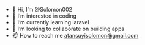 - 👋 Hi, I’m @Solomon002
- 👀 I’m interested in coding
- 🌱 I’m currently learning laravel
- 💞️ I’m looking to collaborate on building apps
- 📫 How to reach me atansuyisolomon@gmail.com

<!---
Solomon002/Solomon002 is a ✨ special ✨ repository because its `README.md` (this file) appears on your GitHub profile.
You can click the Preview link to take a look at your changes.
--->
